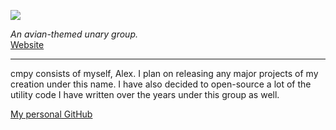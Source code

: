 ![](https://user-images.githubusercontent.com/15147319/143787890-8911719a-1e9e-4c10-aa35-db1ca2c54612.png)

*An avian-themed unary group.*  
[Website](https://cmpy.cc/)

---

cmpy consists of myself, Alex. I plan on releasing any major projects of my creation under this name. I have also decided to open-source a lot of the utility code I have written over the years under this group as well.

[My personal GitHub](https://github.com/digitaljokerman)
